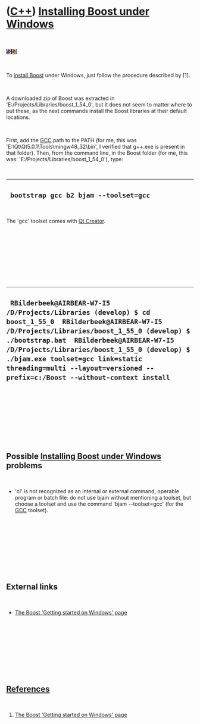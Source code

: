 
 

 

 

 

 

([C++](Cpp.md)) [Installing Boost under Windows](CppBoostInstallWindows.md)
=============================================================================

 

![Boost](PicBoost.png)![Windows](PicWindows.png)

 

To [install Boost](CppBoostInstall.md) under Windows, just follow the
procedure described by \[1\].

 

A downloaded zip of Boost was extracted in
'E:/Projects/Libraries/boost\_1\_54\_0', but it does not seem to matter
where to put these, as the next commands install the Boost libraries at
their default locations.

 

First, add the [GCC](CppGcc.md) path to the PATH (for me, this was
'E:\\Qt\\Qt5.0.1\\Tools\\mingw48\_32\\bin', I verified that g++.exe is
present in that folder). Then, from the command line, in the Boost
folder (for me, this was: 'E:/Projects/Libraries/boost\_1\_54\_0'),
type:

 

  ----------------------------------------
  ` bootstrap gcc b2 bjam --toolset=gcc`
  ----------------------------------------

 

The 'gcc' toolset comes with [Qt Creator](CppQtCreator.md).

 

 

 

 

 

  ----------------------------------------------------------------------------------------------------------------------------------------------------------------------------------------------------------------------------------------------------------------------------------------------------------------------------------------------------------------------
  ` RBilderbeek@AIRBEAR-W7-I5 /D/Projects/Libraries (develop) $ cd boost_1_55_0  RBilderbeek@AIRBEAR-W7-I5 /D/Projects/Libraries/boost_1_55_0 (develop) $ ./bootstrap.bat  RBilderbeek@AIRBEAR-W7-I5 /D/Projects/Libraries/boost_1_55_0 (develop) $ ./bjam.exe toolset=gcc link=static threading=multi --layout=versioned --prefix=c:/Boost --without-context install`
  ----------------------------------------------------------------------------------------------------------------------------------------------------------------------------------------------------------------------------------------------------------------------------------------------------------------------------------------------------------------------

 

 

 

 

 

Possible [Installing Boost under Windows](CppBoostInstallWindows.md) problems
------------------------------------------------------------------------------

 

-   'cl' is not recognized as an internal or external command, operable
    program or batch file: do not use bjam without mentioning a toolset,
    but choose a toolset and use the command 'bjam --toolset=gcc' (for
    the [GCC](CppGcc.md) toolset).

 

 

 

 

 

External links
--------------

 

-   [The Boost 'Getting started on Windows'
    page](http://www.boost.org/doc/libs/1_44_0/more/getting_started/windows.html)

 

 

 

 

 

[References](CppReferences.md)
-------------------------------

 

1.  [The Boost 'Getting started on Windows'
    page](http://www.boost.org/doc/libs/1_44_0/more/getting_started/windows.html)

 

 

 

 

 

 

